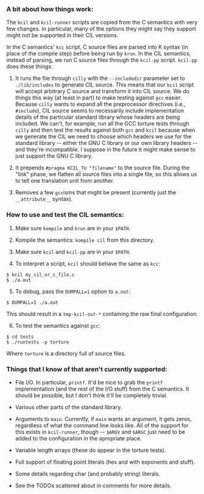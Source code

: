 ### A bit about how things work:

The `kcil` and `kcil-runner` scripts are copied from the C semantics with very
few changes. In particular, many of the options they might say they support
might not be supported in their CIL versions.

In the C semantics' `kcc` script, C source files are parsed into K syntax (in
place of the compile step) before being run by `krun`. In the CIL semantics,
instead of parsing, we run C source files through the `kcil-pp` script.
`kcil-pp` does these things:

1. It runs the file through `cilly` with the `--includedir` parameter set to
`./lib/includes` to generate CIL source. This means that our `kcil` script will
accept arbitrary C source and transform it into CIL source. We do things this
way (at least in part) to make testing against `gcc` easier. Because `cilly`
wants to expand all the preprocessor directives (i.e., `#include`), CIL source
seems to necessarily include implementation details of the particular standard
library whose headers are being included. We can't, for example, run all the
GCC torture tests through `cilly` and then test the results against both `gcc`
and `kcil` because when we generate the CIL we need to choose which headers we
use for the standard library -- either the GNU C library or our own library
headers -- and they're incompatible. I suppose in the future it might make
sense to just support the GNU C library.

2. It prepends `#pragma KCIL_TU "filename"` to the source file. During the
"link" phase, we flatten all source files into a single file, so this allows us
to tell one translation unit from another.

3. Removes a few `gcc`isms that might be present (currently just the
`__attribute__` syntax).

### How to use and test the CIL semantics:

1. Make sure `kompile` and `krun` are in your `$PATH`.

2. Kompile the semantics: `kompile cil` from this directory.

3. Make sure `kcil` and `kcil-pp` are in your `$PATH`.

4. To interpret a script, `kcil` should behave the same as `kcc`:
```
$ kcil my_cil_or_c_file.c
$ ./a.out
```

5. To debug, pass the `DUMPALL=1` option to `a.out`:
```
$ DUMPALL=1 ./a.out
```
This should result in a `tmp-kcil-out-*` containing the raw final
configuration.

6. To test the semantics against `gcc`:
```
$ cd tests
$ ./runtests -p torture
```
Where `torture` is a directory full of source files.

### Things that I know of that aren't currently supported:

- File I/O. In particular, `printf`. It'd be nice to grab the `printf`
  implementation (and the rest of the I/O stuff) from the C semantics. It
  should be possible, but I don't think it'll be completely trivial.

- Various other parts of the standard library.

- Arguments to `main`. Currently, if `main` wants an argument, it gets zeros,
  regardless of what the command line looks like. All of the support for this
  exists in `kcil-runner`, though -- `$ARGV` and `$ARGC` just need to be added
  to the configuration in the apropriate place.

- Variable length arrays (these do appear in the torture tests).

- Full support of floating point literals (hex and with exponents and stuff).

- Some details regarding char (and probably string) literals.

- See the TODOs scattered about in comments for more details.
